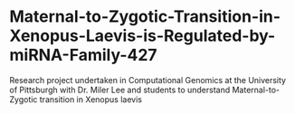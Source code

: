 # Maternal-to-Zygotic-Transition-in-Xenopus-Laevis-is-Regulated-by-miRNA-Family-427
Research project undertaken in Computational Genomics at the University of Pittsburgh with Dr. Miler Lee and students to understand Maternal-to-Zygotic transition in Xenopus laevis 
